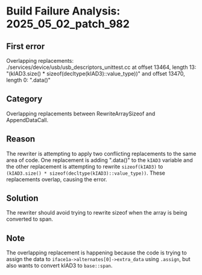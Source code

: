 # Build Failure Analysis: 2025_05_02_patch_982

## First error

Overlapping replacements: ./services/device/usb/usb_descriptors_unittest.cc at offset 13464, length 13: "(kIAD3.size() * sizeof(decltype(kIAD3)::value_type))" and offset 13470, length 0: ".data()"

## Category
Overlapping replacements between RewriteArraySizeof and AppendDataCall.

## Reason
The rewriter is attempting to apply two conflicting replacements to the same area of code. One replacement is adding ".data()" to the `kIAD3` variable and the other replacement is attempting to rewrite `sizeof(kIAD3)` to `(kIAD3.size() * sizeof(decltype(kIAD3)::value_type))`. These replacements overlap, causing the error.

## Solution
The rewriter should avoid trying to rewrite sizeof when the array is being converted to span.

## Note
The overlapping replacement is happening because the code is trying to assign the data to `iface1a->alternates[0]->extra_data` using `.assign`, but also wants to convert kIAD3 to `base::span`.